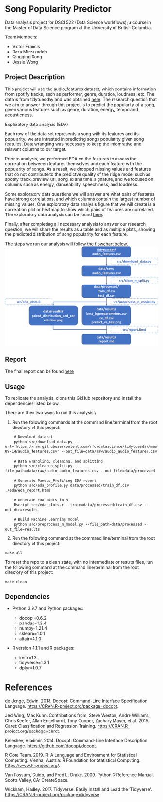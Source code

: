 
# Song Popularity Predictor

Data analysis project for DSCI 522 (Data Science workflows); a course in
the Master of Data Science program at the University of British
Columbia.

Team Members: 
* Victor Francis 
* Reza Mirzazadeh 
* Qingqing Song 
* Jessie Wong

## Project Description

This project will use the audio_features dataset, which contains
information from spotify tracks, such as performer, genre, duration,
loudness, etc. The data is from tidytuesday and was obtained
[here](https://github.com/rfordatascience/tidytuesday/blob/master/data/2021/2021-09-14/readme.md).
The research question that we aim to answer through this project is to
predict the popularity of a song, given various features such as genre,
duration, energy, tempo and acousticness.

Exploratory data analysis (EDA)

Each row of the data set represents a song with its features and its popularity. we are intrested in predicting songs popularity given song features. Data wrangling was necessary to keep the infomrative and relavant columns to our target.

Prior to analysis, we performed EDA on the features to assess the correlation betweeen features themselves and each feature with the popularity of songs. As a result, we dropped missing values and features that do not contribute to the predictve quality of the ridge model such as spotify_track_preview_url, song_id and time_signature, and we focused on columns such as energy, danceability, speechiness, and loudness.  

Some exploratory data questions we will answer are what pairs of features have strong correlations, and which columns contain the largest number of missing values. One exploratory data analysis figure that we will create is a correlation plot or heatmap to show which pairs of features are correlated. The exploratory data analysis can be found  [here](https://github.com/jessie14/DSCI_522_Spotify_Track_Popularity_Predictor/tree/main/eda).

Finally, after completing all necessary analysis to answer our research
question, we will share the results as a table and as multiple plots,
showing the predicted distribution of song popularity for each feature.

The steps we run our analysis will follow the flowchart below.
![](../images/flowchart.png)

## Report

The final report can be found
[here](https://github.com/UBC-MDS/DSCI_522_Spotify_Track_Popularity_Predictor/blob/main/doc/spotify-track-predictor-report.md)

## Usage

To replicate the analysis, clone this GitHub repository and install the
dependencies listed below.

There are then two ways to run this analysis:\
1. Run the following commands at the command line/terminal from the root
directory of this project:

```
    # Download dataset
    python src/download_data.py --url='https://raw.githubusercontent.com/rfordatascience/tidytuesday/master/data/2021/2021-09-14/audio_features.csv' --out_file=data/raw/audio_audio_features.csv

    # Data wrangling, cleaning, and splitting
    python src/clean_n_split.py --file_path=data/raw/audio_audio_features.csv --out_file=data/processed

    # Generate Pandas_Profiling EDA report
    python src/eda_profile.py data/processed/train_df.csv ./eda/eda_report.html

    # Generate EDA plots in R
    Rscript src/eda_plots.r --train=data/processed/train_df.csv --out_dir=results

    # Build Machine Learning model
    python src/preprocess_n_model.py --file_path=data/processed --out_file=results
```

2.  Run the following command at the command line/terminal from the root
    directory of this project:
```
make all
```

To reset the repo to a clean state, with no intermediate or results
files, run the following command at the command line/terminal from the
root directory of this project:
```
make clean
```
## Dependencies

-   Python 3.9.7 and Python packages:

    -   docopt=0.6.2
    -   pandas=1.3.4
    -   numpy=1.21.4
    -   sklearn=1.0.1
    -   altair=4.1.0

-   R version 4.1.1 and R packages:

    -   knitr=1.3
    -   tidyverse=1.3.1
    -   dplyr=1.0.7

# References

de Jonge, Edwin. 2018. Docopt: Command-Line Interface Specification
Language. <https://CRAN.R-project.org/package=docopt>.

Jed Wing, Max Kuhn. Contributions from, Steve Weston, Andre Williams,
Chris Keefer, Allan Engelhardt, Tony Cooper, Zachary Mayer, et al. 2019.
Caret: Classification and Regression Training.
<https://CRAN.R-project.org/package=caret>.

Keleshev, Vladimir. 2014. Docopt: Command-Line Interface Description
Language. <https://github.com/docopt/docopt>.

R Core Team. 2019. R: A Language and Environment for Statistical
Computing. Vienna, Austria: R Foundation for Statistical Computing.
<https://www.R-project.org/>.

Van Rossum, Guido, and Fred L. Drake. 2009. Python 3 Reference Manual.
Scotts Valley, CA: CreateSpace.

Wickham, Hadley. 2017. Tidyverse: Easily Install and Load the
'Tidyverse'. <https://CRAN.R-project.org/package=tidyverse>.
